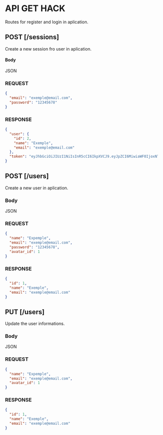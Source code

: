 # API GET HACK

Routes for register and login in aplication.

## POST [/sessions]

Create a new session fro user in aplication.

#### Body

JSON

### REQUEST

```json
{
  "email": "exemple@email.com",
  "password": "12345678"
}
```

### RESPONSE

```json
{
  "user": {
    "id": 2,
    "name": "Exemple",
    "email": "exemple@email.com"
  },
  "token": "eyJhbGciOiJIUzI1NiIsInR5cCI6IkpXVCJ9.eyJpZCI6MiwiaWF0IjoxNTc2MTY2MjMzLCJleHAiOjE1NzY4NTc0MzN9.5UVM4mpbadP4KQ_gSO9zFysAr6Sr-qrFiPhnL96n3d8"
}
```

## POST [/users]

Create a new user in aplication.

### Body

JSON

### REQUEST

```json
{
  "name": "Expemple",
  "email": "exemple@email.com",
  "password": "12345678",
  "avatar_id": 1
}
```

### RESPONSE

```json
{
  "id": 1,
  "name": "Exemple",
  "email": "exemple@email.com"
}
```

## PUT [/users]

Update the user informations.

### Body

JSON

### REQUEST

```json
{
  "name": "Expemple",
  "email": "exemple@email.com",
  "avatar_id": 1
}
```

### RESPONSE

```json
{
  "id": 1,
  "name": "Exemple",
  "email": "exemple@email.com"
}
```
